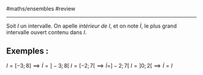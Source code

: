 #maths/ensembles #review 

----
Soit $I$ un intervalle.
On apelle _intérieur de $I$_, et on note $\dot{I}$, le plus grand intervalle ouvert contenu dans $I$.

## Exemples :
$I=[-3;8] \implies \dot I = ]-3; 8[$
$I=[-2;7[ \implies \dot I=]-2;7[$
$I=]0;2[\implies \dot I=I$
